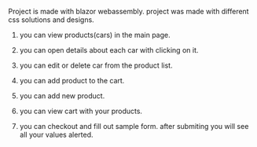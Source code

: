 Project is made with blazor webassembly.
project was made with different css solutions and designs.


1) you can view products(cars) in the main page.

2) you can open details about each car with clicking on it.

3) you can edit or delete car from the product list.

4) you can add product to the cart.

5) you can add new product.

6) you can view cart with your products.

7) you can checkout and fill out sample form. after submiting you will see all your values alerted.
